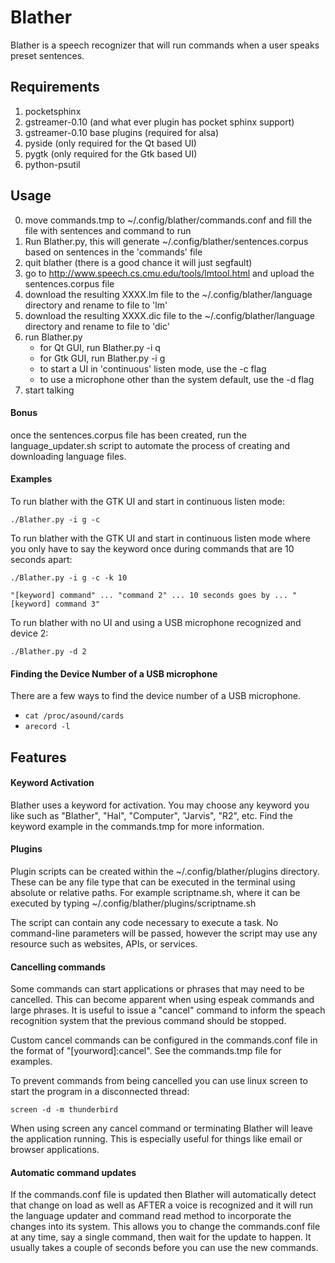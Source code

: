 # Blather
Blather is a speech recognizer that will run commands when a user speaks preset sentences.

## Requirements
1. pocketsphinx
2. gstreamer-0.10 (and what ever plugin has pocket sphinx support)
3. gstreamer-0.10 base plugins (required for alsa)
4. pyside (only required for the Qt based UI)
5. pygtk (only required for the Gtk based UI)
6. python-psutil

## Usage
0. move commands.tmp to ~/.config/blather/commands.conf and fill the file with sentences and command to run
1. Run Blather.py, this will generate ~/.config/blather/sentences.corpus based on sentences in the 'commands' file
2. quit blather (there is a good chance it will just segfault)
3. go to <http://www.speech.cs.cmu.edu/tools/lmtool.html> and upload the sentences.corpus file
4. download the resulting XXXX.lm file to the ~/.config/blather/language directory and rename to file to 'lm'
5. download the resulting XXXX.dic file to the ~/.config/blather/language directory and rename to file to 'dic'
6. run Blather.py
    * for Qt GUI, run Blather.py -i q
    * for Gtk GUI, run Blather.py -i g
    * to start a UI in 'continuous' listen mode, use the -c flag
    * to use a microphone other than the system default, use the -d flag
7. start talking

#### Bonus
once the sentences.corpus file has been created, run the language_updater.sh script to automate the process of creating and downloading language files.

#### Examples
To run blather with the GTK UI and start in continuous listen mode:

    ./Blather.py -i g -c

To run blather with the GTK UI and start in continuous listen mode where you only have to say the keyword once during commands that are 10 seconds apart:

    ./Blather.py -i g -c -k 10

    "[keyword] command" ... "command 2" ... 10 seconds goes by ... "[keyword] command 3"

To run blather with no UI and using a USB microphone recognized and device 2:

    ./Blather.py -d 2

#### Finding the Device Number of a USB microphone
There are a few ways to find the device number of a USB microphone.

* `cat /proc/asound/cards`
* `arecord -l`

## Features
#### Keyword Activation
Blather uses a keyword for activation. You may choose any keyword you like such as "Blather", "Hal", "Computer", "Jarvis", "R2", etc. 
Find the keyword example in the commands.tmp for more information.

#### Plugins
Plugin scripts can be created within the ~/.config/blather/plugins directory. These can be any file type that can be executed in the terminal using absolute or relative paths.
For example scriptname.sh, where it can be executed by typing ~/.config/blather/plugins/scriptname.sh

The script can contain any code necessary to execute a task. No command-line parameters will be passed, however the script may use any resource such as 
websites, APIs, or services.

#### Cancelling commands
Some commands can start applications or phrases that may need to be cancelled. This can become apparent when using espeak commands and large phrases. 
It is useful to issue a "cancel" command to inform the speach recognition system that the previous command should be stopped.

Custom cancel commands can be configured in the commands.conf file in the format of "[yourword]:cancel". See the commands.tmp file for examples.

To prevent commands from being cancelled you can use linux screen to start the program in a disconnected thread:

    screen -d -m thunderbird

When using screen any cancel command or terminating Blather will leave the application running. This is especially useful for things like email or browser applications.

#### Automatic command updates
If the commands.conf file is updated then Blather will automatically detect that change on load as well as AFTER a voice is recognized and it will run the language updater and command read method to incorporate the changes into its system. This allows you to change the commands.conf file at any time, say a single command, then wait for the update to happen. It usually takes a couple of seconds before you can use the new commands.
